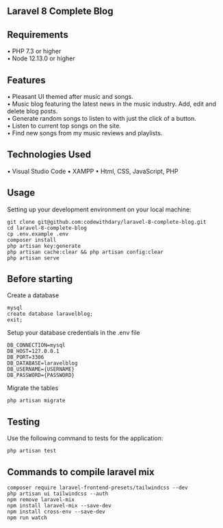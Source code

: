 ## Laravel 8 Complete Blog

## Requirements
•	PHP 7.3 or higher <br>
•	Node 12.13.0 or higher <br>

## Features
•	Pleasant UI themed after music and songs. <br>
•	Music blog featuring the latest news in the music industry. Add, edit and delete blog posts. <br>
•	Generate random songs to listen to with just the click of a button. <br>
•	Listen to current top songs on the site. <br>
•	Find new songs from my music reviews and playlists. <br>

## Technologies Used
• Visual Studio Code
• XAMPP
• Html, CSS, JavaScript, PHP

## Usage <br>
Setting up your development environment on your local machine: <br>
```
git clone git@github.com:codewithdary/laravel-8-complete-blog.git
cd laravel-8-complete-blog
cp .env.example .env
composer install
php artisan key:generate
php artisan cache:clear && php artisan config:clear
php artisan serve
```

## Before starting <br>
Create a database <br>
```
mysql
create database laravelblog;
exit;
```

Setup your database credentials in the .env file <br>
```
DB_CONNECTION=mysql
DB_HOST=127.0.0.1
DB_PORT=3306
DB_DATABASE=laravelblog
DB_USERNAME={USERNAME}
DB_PASSWORD={PASSWORD}
```

Migrate the tables
```
php artisan migrate
```

## Testing
Use the following command to tests for the application: <br>
```
php artisan test
```

## Commands to compile laravel mix
```
composer require laravel-frontend-presets/tailwindcss --dev
php artisan ui tailwindcss --auth
npm remove laravel-mix
npm install laravel-mix --save-dev
npm install cross-env --save-dev
npm run watch
```
